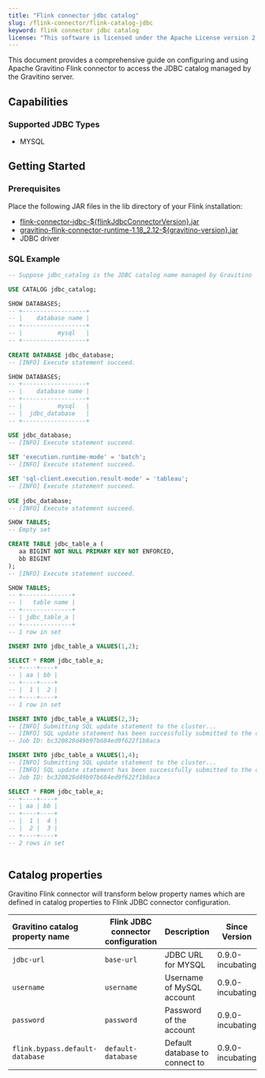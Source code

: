 ```yaml
---
title: "Flink connector jdbc catalog"
slug: /flink-connector/flink-catalog-jdbc
keyword: flink connector jdbc catalog
license: "This software is licensed under the Apache License version 2."
---
```


This document provides a comprehensive guide on configuring and using Apache Gravitino Flink connector to access the JDBC catalog managed by the Gravitino server.

## Capabilities

### Supported JDBC Types

* MYSQL

## Getting Started

### Prerequisites

Place the following JAR files in the lib directory of your Flink installation:

- [flink-connector-jdbc-${flinkJdbcConnectorVersion}.jar](https://nightlies.apache.org/flink/flink-docs-release-1.18/docs/connectors/table/jdbc/)
- [gravitino-flink-connector-runtime-1.18_2.12-${gravitino-version}.jar](https://mvnrepository.com/artifact/org.apache.gravitino/gravitino-flink-connector-runtime-1.18)
- JDBC driver

### SQL Example

```sql
-- Suppose jdbc_catalog is the JDBC catalog name managed by Gravitino

USE CATALOG jdbc_catalog;

SHOW DATABASES;
-- +------------------+
-- |    database name |
-- +------------------+
-- |          mysql   |
-- +------------------+
     
CREATE DATABASE jdbc_database;
-- [INFO] Execute statement succeed.

SHOW DATABASES;
-- +------------------+
-- |    database name |
-- +------------------+
-- |          mysql   |
-- |  jdbc_database   |
-- +------------------+

USE jdbc_database;
-- [INFO] Execute statement succeed.
    
SET 'execution.runtime-mode' = 'batch';
-- [INFO] Execute statement succeed.

SET 'sql-client.execution.result-mode' = 'tableau';
-- [INFO] Execute statement succeed.
     
USE jdbc_database;
-- [INFO] Execute statement succeed.

SHOW TABLES;
-- Empty set

CREATE TABLE jdbc_table_a (
   aa BIGINT NOT NULL PRIMARY KEY NOT ENFORCED,
   bb BIGINT
);
-- [INFO] Execute statement succeed.

SHOW TABLES;
-- +--------------+
-- |   table name |
-- +--------------+
-- | jdbc_table_a |
-- +--------------+
-- 1 row in set

INSERT INTO jdbc_table_a VALUES(1,2);

SELECT * FROM jdbc_table_a;
-- +----+----+
-- | aa | bb |
-- +----+----+
-- |  1 |  2 |
-- +----+----+
-- 1 row in set

INSERT INTO jdbc_table_a VALUES(2,3);
-- [INFO] Submitting SQL update statement to the cluster...
-- [INFO] SQL update statement has been successfully submitted to the cluster:
-- Job ID: bc320828d49b97b684ed9f622f1b8aca

INSERT INTO jdbc_table_a VALUES(1,4);
-- [INFO] Submitting SQL update statement to the cluster...
-- [INFO] SQL update statement has been successfully submitted to the cluster:
-- Job ID: bc320828d49b97b684ed9f622f1b8aca

SELECT * FROM jdbc_table_a;
-- +----+----+
-- | aa | bb |
-- +----+----+
-- |  1 |  4 |
-- |  2 |  3 |
-- +----+----+
-- 2 rows in set
     
```

## Catalog properties

Gravitino Flink connector will transform below property names which are defined in catalog properties to Flink JDBC connector configuration.

| Gravitino catalog property name | Flink JDBC connector configuration | Description                    | Since Version    |
|:--------------------------------|------------------------------------|--------------------------------|------------------|
| `jdbc-url`                      | `base-url`                         | JDBC URL for MYSQL             | 0.9.0-incubating |
| `username`                      | `username`                         | Username of MySQL account      | 0.9.0-incubating |
| `password`                      | `password`                         | Password of the account        | 0.9.0-incubating |
| `flink.bypass.default-database` | `default-database`                 | Default database to connect to | 0.9.0-incubating |

